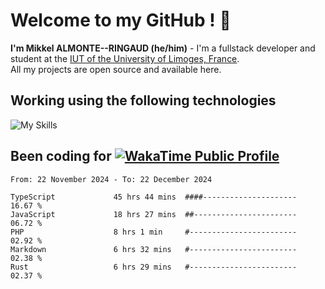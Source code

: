 # Welcome to my GitHub ! 🌃

**I'm Mikkel ALMONTE--RINGAUD (he/him)** - I'm a fullstack developer and student at the [IUT of the University of Limoges, France](https://iut.unilim.fr). \
All my projects are open source and available here.

## Working using the following technologies

![My Skills](https://skillicons.dev/icons?i=solidjs,pnpm,nodejs,ts,js,vercel,netlify,html,css,rust,astro,git,vue,md,electron,figma,github,bash,bun,cloudflare,py,tailwind,nginx,npm,tauri,vite,zig,yarn,windicss,dart,flutter,kotlin&theme=dark)

## Been coding for [![WakaTime Public Profile](https://wakatime.com/badge/user/0839e595-e07a-435c-8d59-ed95f2a3d6dd.svg?style=flat-square)](https://wakatime.com/@0839e595-e07a-435c-8d59-ed95f2a3d6dd)

<!--START_SECTION:waka-->

```plain
From: 22 November 2024 - To: 22 December 2024

TypeScript             45 hrs 44 mins  ####---------------------   16.67 %
JavaScript             18 hrs 27 mins  ##-----------------------   06.72 %
PHP                    8 hrs 1 min     #------------------------   02.92 %
Markdown               6 hrs 32 mins   #------------------------   02.38 %
Rust                   6 hrs 29 mins   #------------------------   02.37 %
```

<!--END_SECTION:waka-->
